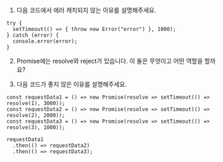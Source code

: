 1. 다음 코드에서 에러 캐치되지 않는 이유를 설명해주세요.

```
try {
  setTimeout(() => { throw new Error("error") }, 1000);
} catch (error) {
  console.error(error);
}
```

2. Promise에는 resolve와 reject가 있습니다. 이 둘은 무엇이고 어떤 역할을 할까요?

3. 다음 코드가 좋지 않은 이유를 설명해주세요.

```
const requestData1 = () => new Promise(resolve => setTimeout(() => resolve(1), 3000));
const requestData2 = () => new Promise(resolve => setTimeout(() => resolve(2), 2000));
const requestData3 = () => new Promise(resolve => setTimeout(() => resolve(3), 1000));

requestData1
  .then(() => requestData2)
  .then(() => requestData3);
```
